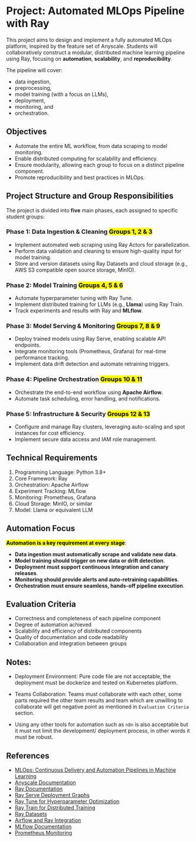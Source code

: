 # Project: Automated MLOps Pipeline with Ray

This project aims to design and implement a fully automated MLOps platform, inspired by the feature set of Anyscale. Students will collaboratively construct a modular, distributed machine learning pipeline using Ray, focusing on **automation**, **scalability**, and **reproducibility**. 

The pipeline will cover:

- data ingestion,
- preprocessing,
- model training (with a focus on LLMs),
- deployment,
- monitoring, and
- orchestration.

## Objectives

- Automate the entire ML workflow, from data scraping to model monitoring.
- Enable distributed computing for scalability and efficiency.
- Ensure modularity, allowing each group to focus on a distinct pipeline component.
- Promote reproducibility and best practices in MLOps.

## Project Structure and Group Responsibilities

The project is divided into **five** main phases, each assigned to specific student groups:

### Phase 1: Data Ingestion & Cleaning <mark>Groups 1, 2 & 3</mark>

- Implement automated web scraping using Ray Actors for parallelization.
- Perform data validation and cleaning to ensure high-quality input for model training.
- Store and version datasets using Ray Datasets and cloud storage (e.g., AWS S3 compatible open source storage, MinIO).

### Phase 2: Model Training <mark>Groups 4, 5 & 6</mark>

- Automate hyperparameter tuning with Ray Tune.
- Implement distributed training for LLMs (e.g., **Llama**) using Ray Train.
- Track experiments and results with Ray and **MLflow**.

### Phase 3: Model Serving & Monitoring <mark>Groups 7, 8 & 9</mark>

- Deploy trained models using Ray Serve, enabling scalable API endpoints.
- Integrate monitoring tools (Prometheus, Grafana) for real-time performance tracking.
- Implement data drift detection and automate retraining triggers.

### Phase 4: Pipeline Orchestration <mark>Groups 10 & 11</mark>

- Orchestrate the end-to-end workflow using **Apache Airflow**.
- Automate task scheduling, error handling, and notifications.

### Phase 5: Infrastructure & Security <mark>Groups 12 & 13</mark>

- Configure and manage Ray clusters, leveraging auto-scaling and spot instances for cost efficiency.
- Implement secure data access and IAM role management.

## Technical Requirements

1. Programming Language: Python 3.8+
2. Core Framework: Ray
3. Orchestration: Apache Airflow
4. Experiment Tracking: MLflow
5. Monitoring: Prometheus, Grafana
6. Cloud Storage: MinIO, or similar
7. Model: Llama or equivalent LLM

## Automation Focus

<mark>**Automation is a key requirement at every stage**</mark>:

- **Data ingestion must automatically scrape and validate new data**.
- **Model training should trigger on new data or drift detection**.
- **Deployment must support continuous integration and canary releases**.
- **Monitoring should provide alerts and auto-retraining capabilities**.
- **Orchestration must ensure seamless, hands-off pipeline execution**.

## Evaluation Criteria

- Correctness and completeness of each pipeline component
- Degree of automation achieved
- Scalability and efficiency of distributed components
- Quality of documentation and code readability
- Collaboration and integration between groups

## Notes:

- Deployment Environment: Pure code file are not acceptable, the deployment must be dockerize and tested on Kubernetes platform.

- Teams Collaboration: Teams must collaborate with each other, some parts required the other team results and team which are unwilling to collaborate will get negative point as mentioned in `Evaluation Criteria` section.

- Using any other tools for automation such as `n8n` is also acceptable but it must not limit the development/ deployment process, in other words it must be robust.

## References

- [MLOps: Continuous Delivery and Automation Pipelines in Machine Learning](https://ml-ops.org/)
- [Anyscale Documentation](https://docs.anyscale.com/)
- [Ray Documentation](https://docs.ray.io/en/latest/)
- [Ray Serve Deployment Graphs](https://docs.ray.io/en/latest/serve/production-guide.html#deployment-graphs)
- [Ray Tune for Hyperparameter Optimization](https://docs.ray.io/en/latest/tune/index.html)
- [Ray Train for Distributed Training](https://docs.ray.io/en/latest/train/index.html)
- [Ray Datasets](https://docs.ray.io/en/latest/data/dataset.html)
- [Airflow and Ray Integration](https://docs.anyscale.com/reference/integrations/airflow)
- [MLflow Documentation](https://mlflow.org/docs/latest/index.html)
- [Prometheus Monitoring](https://prometheus.io/docs/introduction/overview/)
